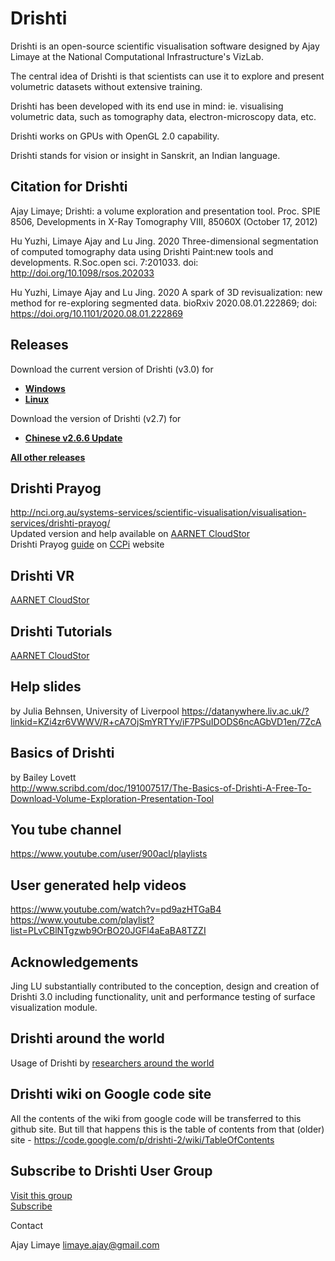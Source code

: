 # Drishti

Drishti is an open-source scientific visualisation software designed by Ajay Limaye at the National Computational Infrastructure's VizLab.

The central idea of Drishti is that scientists can use it to explore and present volumetric datasets without extensive training.

Drishti has been developed with its end use in mind: ie. visualising volumetric data, such as tomography data, electron-microscopy data, etc.

Drishti works on GPUs with OpenGL 2.0 capability.

Drishti stands for vision or insight in Sanskrit, an Indian language.

## Citation for Drishti
Ajay Limaye; Drishti: a volume exploration and presentation tool. Proc. SPIE 8506, Developments in X-Ray Tomography VIII, 85060X (October 17, 2012)

Hu Yuzhi, Limaye Ajay and Lu Jing. 2020 Three-dimensional segmentation of computed tomography data using Drishti Paint:new tools and developments. R.Soc.open sci. 7:201033. doi: http://doi.org/10.1098/rsos.202033

Hu Yuzhi, Limaye Ajay and Lu Jing. 2020 A spark of 3D revisualization: new method for re-exploring segmented data. bioRxiv 2020.08.01.222869; doi: https://doi.org/10.1101/2020.08.01.222869

## Releases
Download the current version of Drishti (v3.0) for<br>
  * [**Windows**](https://github.com/nci/drishti/releases/tag/v3.0win)<br>
  * [**Linux**](https://github.com/nci/drishti/releases/tag/v-3.0.1linux)<br>

Download the version of Drishti (v2.7) for<br>
  * [**Chinese v2.6.6 Update**](https://github.com/nci/drishti/wiki/Drishti-2.6.6---Chinese-Update)

[**All other releases**](https://github.com/AjayLimaye/drishti/releases/)

## Drishti Prayog
http://nci.org.au/systems-services/scientific-visualisation/visualisation-services/drishti-prayog/
<br>Updated version and help available on [AARNET CloudStor](https://cloudstor.aarnet.edu.au/plus/s/bxu1ZH4ywZEzl38)
<br>Drishti Prayog [guide](https://www.ccpi.ac.uk/sites/www.ccpi.ac.uk/files/uploaded_documents/Drishti%20Prayog%20User%20Guide.pdf) on [CCPi](https://www.ccpi.ac.uk/) website 

## Drishti VR
[AARNET CloudStor](https://cloudstor.aarnet.edu.au/plus/s/ykqMmmikfXxHxKC?path=%2FDrishtiVR)
                   
## Drishti Tutorials
[AARNET CloudStor](https://cloudstor.aarnet.edu.au/plus/s/ykqMmmikfXxHxKC?path=%2FTutorials)

## Help slides
by Julia Behnsen, University of Liverpool 
https://datanywhere.liv.ac.uk/?linkid=KZi4zr6VWWV/R+cA7OjSmYRTYv/iF7PSuIDODS6ncAGbVD1en/7ZcA

## Basics of Drishti
by Bailey Lovett<br>
http://www.scribd.com/doc/191007517/The-Basics-of-Drishti-A-Free-To-Download-Volume-Exploration-Presentation-Tool

## You tube channel
https://www.youtube.com/user/900acl/playlists

## User generated help videos
https://www.youtube.com/watch?v=pd9azHTGaB4
<br>
https://www.youtube.com/playlist?list=PLvCBlNTgzwb9OrBO20JGFl4aEaBA8TZZI

## Acknowledgements
Jing LU substantially contributed to the conception, design and creation of Drishti 3.0 including functionality, unit and performance testing of surface visualization module.

## Drishti around the world
Usage of Drishti by [researchers around the world ](https://github.com/AjayLimaye/drishti/wiki/Usage-of-Drishti-around-the-world)

## Drishti wiki on Google code site
All the contents of the wiki from google code will be transferred to this github site.  But till that happens this is the table of contents from that (older) site - https://code.google.com/p/drishti-2/wiki/TableOfContents

## Subscribe to Drishti User Group
[Visit this group](http://groups.google.com/group/drishti-user-group?hl=en)<br>
[Subscribe](http://groups.google.com/group/drishti-user-group/boxsubscribe)

Contact

Ajay Limaye limaye.ajay@gmail.com 
